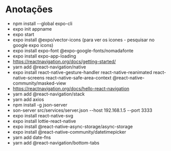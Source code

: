 # Anotações

- npm install --global expo-cli
- expo init appname
- expo start
- expo install @expo/vector-icons (para ver os icones - pesquisar no google expo icons)
- expo install expo-font @expo-google-fonts/nomadafonte
- expo install expo-app-loading
- https://reactnavigation.org/docs/getting-started/
- yarn add @react-navigation/native
- expo install react-native-gesture-handler react-native-reanimated react-native-screens react-native-safe-area-context @react-native-community/masked-view
- https://reactnavigation.org/docs/hello-react-navigation
- yarn add @react-navigation/stack
- yarn add axios
- npm install -g json-server
- son-server src/services/server.json --host 192.168.1.5 --port 3333
- expo install react-native-svg
- expo install lottie-react-native
- expo install @react-native-async-storage/async-storage
- expo install @react-native-community/datetimepicker
- yarn add date-fns
- yarn add @react-navigation/bottom-tabs
